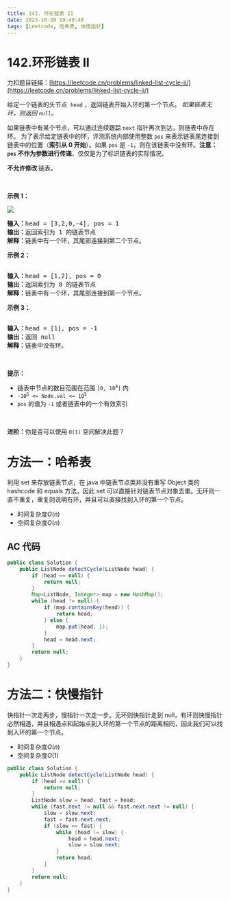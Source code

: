 ```yaml
---
title: 142. 环形链表 II
date: 2023-10-30 19:49:48
tags: [Leetcode, 哈希表, 快慢指针]
---
```


# 142.环形链表 II

力扣题目链接：[https://leetcode.cn/problems/linked-list-cycle-ii/](https://leetcode.cn/problems/linked-list-cycle-ii/)

<p>给定一个链表的头节点 &nbsp;<code>head</code>&nbsp;，返回链表开始入环的第一个节点。&nbsp;<em>如果链表无环，则返回&nbsp;<code>null</code>。</em></p>

<p>如果链表中有某个节点，可以通过连续跟踪 <code>next</code> 指针再次到达，则链表中存在环。 为了表示给定链表中的环，评测系统内部使用整数 <code>pos</code> 来表示链表尾连接到链表中的位置（<strong>索引从 0 开始</strong>）。如果 <code>pos</code> 是 <code>-1</code>，则在该链表中没有环。<strong>注意：<code>pos</code> 不作为参数进行传递</strong>，仅仅是为了标识链表的实际情况。</p>

<p><strong>不允许修改 </strong>链表。</p>

<ul>
</ul>

<p>&nbsp;</p>

<p><strong>示例 1：</strong></p>

<p><img src="https://assets.leetcode.com/uploads/2018/12/07/circularlinkedlist.png" /></p>

<pre>
<strong>输入：</strong>head = [3,2,0,-4], pos = 1
<strong>输出：</strong>返回索引为 1 的链表节点
<strong>解释：</strong>链表中有一个环，其尾部连接到第二个节点。
</pre>

<p><strong>示例&nbsp;2：</strong></p>

<p><img alt="" src="https://assets.leetcode-cn.com/aliyun-lc-upload/uploads/2018/12/07/circularlinkedlist_test2.png" /></p>

<pre>
<strong>输入：</strong>head = [1,2], pos = 0
<strong>输出：</strong>返回索引为 0 的链表节点
<strong>解释：</strong>链表中有一个环，其尾部连接到第一个节点。
</pre>

<p><strong>示例 3：</strong></p>

<p><img alt="" src="https://assets.leetcode-cn.com/aliyun-lc-upload/uploads/2018/12/07/circularlinkedlist_test3.png" /></p>

<pre>
<strong>输入：</strong>head = [1], pos = -1
<strong>输出：</strong>返回 null
<strong>解释：</strong>链表中没有环。
</pre>

<p>&nbsp;</p>

<p><strong>提示：</strong></p>

<ul>
	<li>链表中节点的数目范围在范围 <code>[0, 10<sup>4</sup>]</code> 内</li>
	<li><code>-10<sup>5</sup> &lt;= Node.val &lt;= 10<sup>5</sup></code></li>
	<li><code>pos</code> 的值为 <code>-1</code> 或者链表中的一个有效索引</li>
</ul>

<p>&nbsp;</p>

<p><strong>进阶：</strong>你是否可以使用 <code>O(1)</code> 空间解决此题？</p>

# 方法一：哈希表

利用 set 来存放链表节点，在 java 中链表节点类并没有重写 Object 类的 hashcode 和 equals 方法，因此 set 可以直接针对链表节点对象去重。无环则一直不重复，重复则说明有环，并且可以直接找到入环的第一个节点。

- 时间复杂度$O(n)$
- 空间复杂度$O(n)$

## AC 代码

```java
public class Solution {
    public ListNode detectCycle(ListNode head) {
        if (head == null) {
            return null;
        }
        Map<ListNode, Integer> map = new HashMap();
        while (head != null) {
            if (map.containsKey(head)) {
                return head;
            } else {
                map.put(head, 1);
            }
            head = head.next;
        }
        return null;
    }
}
```

# 方法二：快慢指针

快指针一次走两步，慢指针一次走一步。无环则快指针走到 null，有环则快慢指针必然相遇，并且相遇点和起始点到入环的第一个节点的距离相同，因此我们可以找到入环的第一个节点。

- 时间复杂度$O(n)$
- 空间复杂度$O(1)$

```java
public class Solution {
    public ListNode detectCycle(ListNode head) {
        if (head == null) {
            return null;
        }
        ListNode slow = head, fast = head;
        while (fast.next != null && fast.next.next != null) {
            slow = slow.next;
            fast = fast.next.next;
            if (slow == fast) {
                while (head != slow) {
                    head = head.next;
                    slow = slow.next;
                }
                return head;
            }
        }
        return null;
    }
}
```

